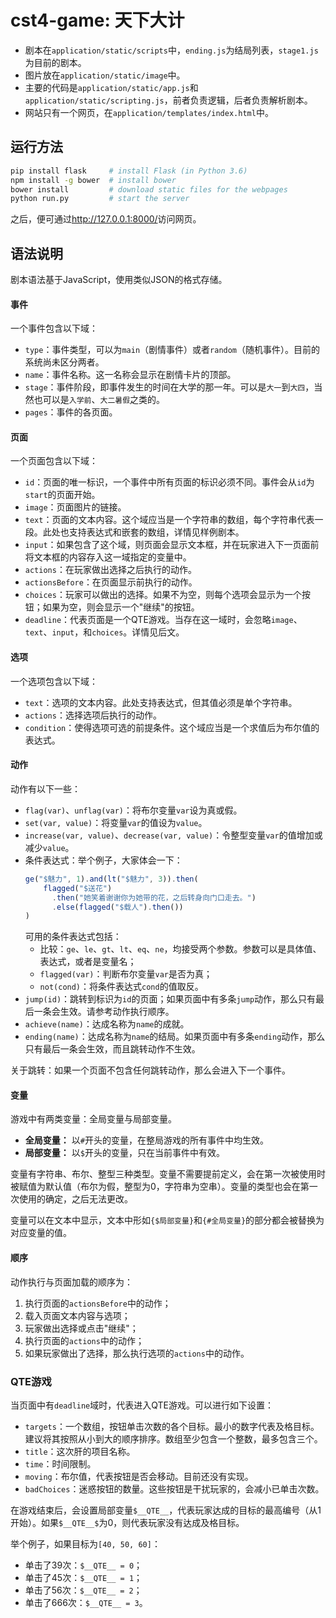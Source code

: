 # cst4-game: 天下大计

- 剧本在`application/static/scripts`中，`ending.js`为结局列表，`stage1.js`为目前的剧本。
- 图片放在`application/static/image`中。
- 主要的代码是`application/static/app.js`和`application/static/scripting.js`，前者负责逻辑，后者负责解析剧本。
- 网站只有一个网页，在`application/templates/index.html`中。

## 运行方法

```bash
pip install flask     # install Flask (in Python 3.6)
npm install -g bower  # install bower
bower install         # download static files for the webpages
python run.py         # start the server
```

之后，便可通过<http://127.0.0.1:8000/>访问网页。

## 语法说明

剧本语法基于JavaScript，使用类似JSON的格式存储。

#### 事件
一个事件包含以下域：
- `type`：事件类型，可以为`main`（剧情事件）或者`random`（随机事件）。目前的系统尚未区分两者。
- `name`：事件名称。这一名称会显示在剧情卡片的顶部。
- `stage`：事件阶段，即事件发生的时间在大学的那一年。可以是`大一`到`大四`，当然也可以是`入学前`、`大二暑假`之类的。
- `pages`：事件的各页面。

#### 页面
一个页面包含以下域：
- `id`：页面的唯一标识，一个事件中所有页面的标识必须不同。事件会从`id`为`start`的页面开始。
- `image`：页面图片的链接。
- `text`：页面的文本内容。这个域应当是一个字符串的数组，每个字符串代表一段。此处也支持表达式和嵌套的数组，详情见样例剧本。
- `input`：如果包含了这个域，则页面会显示文本框，并在玩家进入下一页面前将文本框的内容存入这一域指定的变量中。
- `actions`：在玩家做出选择之后执行的动作。
- `actionsBefore`：在页面显示前执行的动作。
- `choices`：玩家可以做出的选择。如果不为空，则每个选项会显示为一个按钮；如果为空，则会显示一个"继续"的按钮。
- `deadline`：代表页面是一个QTE游戏。当存在这一域时，会忽略`image`、`text`、`input`，和`choices`。详情见后文。

#### 选项
一个选项包含以下域：
- `text`：选项的文本内容。此处支持表达式，但其值必须是单个字符串。
- `actions`：选择选项后执行的动作。
- `condition`：使得选项可选的前提条件。这个域应当是一个求值后为布尔值的表达式。

#### 动作
动作有以下一些：
- `flag(var)`、`unflag(var)`：将布尔变量`var`设为真或假。
- `set(var, value)`：将变量`var`的值设为`value`。
- `increase(var, value)`、`decrease(var, value)`：令整型变量`var`的值增加或减少`value`。
- 条件表达式：举个例子，大家体会一下：
  ```javascript
  ge("$魅力", 1).and(lt("$魅力", 3)).then(
      flagged("$送花")
        .then("她笑着谢谢你为她带的花，之后转身向门口走去。")
        .else(flagged("$载人").then())
  )
  ```
  可用的条件表达式包括：
  - 比较：`ge`、`le`、`gt`、`lt`、`eq`、`ne`，均接受两个参数。参数可以是具体值、表达式，或者是变量名；
  - `flagged(var)`：判断布尔变量`var`是否为真；
  - `not(cond)`：将条件表达式`cond`的值取反。
- `jump(id)`：跳转到标识为`id`的页面；如果页面中有多条`jump`动作，那么只有最后一条会生效。请参考动作执行顺序。
- `achieve(name)`：达成名称为`name`的成就。
- `ending(name)`：达成名称为`name`的结局。如果页面中有多条`ending`动作，那么只有最后一条会生效，而且跳转动作不生效。

关于跳转：如果一个页面不包含任何跳转动作，那么会进入下一个事件。

#### 变量
游戏中有两类变量：全局变量与局部变量。
- **全局变量：** 以`#`开头的变量，在整局游戏的所有事件中均生效。
- **局部变量：** 以`$`开头的变量，只在当前事件中有效。

变量有字符串、布尔、整型三种类型。变量不需要提前定义，会在第一次被使用时被赋值为默认值（布尔为假，整型为0，字符串为空串）。变量的类型也会在第一次使用的确定，之后无法更改。

变量可以在文本中显示，文本中形如`{$局部变量}`和`{#全局变量}`的部分都会被替换为对应变量的值。

#### 顺序
动作执行与页面加载的顺序为：
1. 执行页面的`actionsBefore`中的动作；
2. 载入页面文本内容与选项；
3. 玩家做出选择或点击"继续"；
4. 执行页面的`actions`中的动作；
5. 如果玩家做出了选择，那么执行选项的`actions`中的动作。

### QTE游戏
当页面中有`deadline`域时，代表进入QTE游戏。可以进行如下设置：
- `targets`：一个数组，按钮单击次数的各个目标。最小的数字代表及格目标。建议将其按照从小到大的顺序排序。数组至少包含一个整数，最多包含三个。
- `title`：这次肝的项目名称。
- `time`：时间限制。
- `moving`：布尔值，代表按钮是否会移动。目前还没有实现。
- `badChoices`：迷惑按钮的数量。这些按钮是干扰玩家的，会减小已单击次数。

在游戏结束后，会设置局部变量`$__QTE__`，代表玩家达成的目标的最高编号（从1开始）。如果`$__QTE__$`为0，则代表玩家没有达成及格目标。

举个例子，如果目标为`[40, 50, 60]`：
- 单击了39次：`$__QTE__ = 0`；
- 单击了45次：`$__QTE__ = 1`；
- 单击了56次：`$__QTE__ = 2`；
- 单击了666次：`$__QTE__ = 3`。
